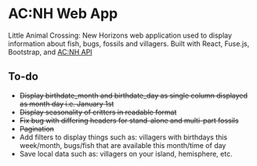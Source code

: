 # AC:NH Web App

Little Animal Crossing: New Horizons web application used to display information about fish, bugs, fossils and villagers. Built with React, Fuse.js, Bootstrap, and [AC:NH API](https://github.com/anthonysea/acnh_api)


## To-do
- ~~Display birthdate_month and birthdate_day as single column displayed as month day i.e. January 1st~~
- ~~Display seasonality of critters in readable format~~
- ~~Fix bug with differing headers for stand-alone and multi-part fossils~~
- ~~Pagination~~
- Add filters to display things such as: villagers with birthdays this week/month, bugs/fish that are available this month/time of day
- Save local data such as: villagers on your island, hemisphere, etc.